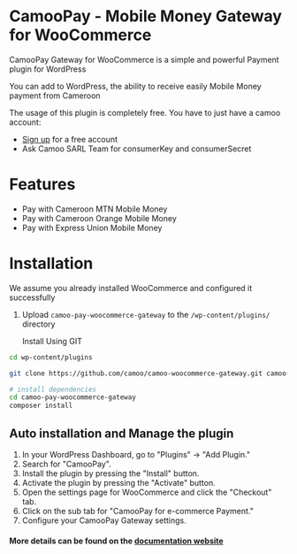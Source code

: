 # CamooPay - Mobile Money Gateway for WooCommerce
CamooPay Gateway for WooCommerce is a simple and powerful Payment plugin for WordPress

You can add to WordPress, the ability to receive easily Mobile Money payment from Cameroon


The usage of this plugin is completely free. You have to just have a camoo account:
* [Sign up](https://camoo.cm/) for a free account
* Ask Camoo SARL Team for consumerKey and consumerSecret


# Features

* Pay with Cameroon MTN Mobile Money
* Pay with Cameroon Orange Mobile Money
* Pay with Express Union Mobile Money

# Installation
We assume you already installed WooCommerce and configured it successfully

1. Upload `camoo-pay-woocommerce-gateway` to the `/wp-content/plugins/` directory

   Install Using GIT
```sh
cd wp-content/plugins

git clone https://github.com/camoo/camoo-woocommerce-gateway.git camoo-pay-woocommerce-gateway

# install dependencies
cd camoo-pay-woocommerce-gateway
composer install
```

## Auto installation and Manage the plugin
1. In your WordPress Dashboard, go to \"Plugins\" → \"Add Plugin\."
2. Search for \"CamooPay\".
3. Install the plugin by pressing the \"Install\" button.
4. Activate the plugin by pressing the \"Activate\" button.
5. Open the settings page for WooCommerce and click the \"Checkout\" tab.
6. Click on the sub tab for \"CamooPay for e-commerce Payment\."
7. Configure your CamooPay Gateway settings.

#### More details can be found on the [documentation website](https://camoo.cm)

